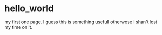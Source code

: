 # hello_world
my first one page. I guess this is something usefull otherwose I shan't lost my time on it.
